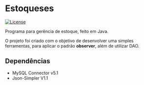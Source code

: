 # Estoqueses
[![License](https://img.shields.io/badge/License-BSD%202--Clause-orange.svg)](https://opensource.org/licenses/BSD-2-Clause)

Programa para gerência de estoque, feito em Java. 

O projeto foi criado com o objetivo de desenvolver uma simples ferramentas, para aplicar o padrão **observer**, além de utilizar DAO.

## Dependências

* MySQL Connector v5.1 
* Json-Simpler V1.1
